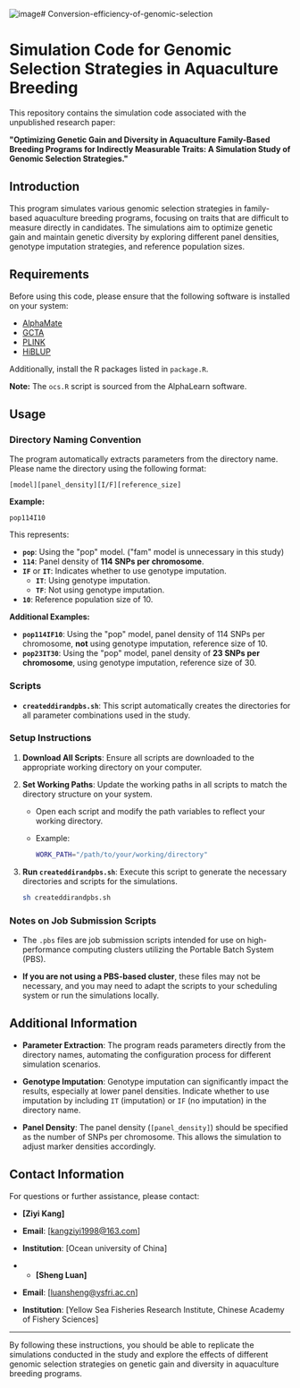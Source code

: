 ![image](https://github.com/user-attachments/assets/b53086c2-cf9d-4385-8c87-73b3ba9bbba6)# Conversion-efficiency-of-genomic-selection

# Simulation Code for Genomic Selection Strategies in Aquaculture Breeding

This repository contains the simulation code associated with the unpublished research paper:

**"Optimizing Genetic Gain and Diversity in Aquaculture Family-Based Breeding Programs for Indirectly Measurable Traits: A Simulation Study of Genomic Selection Strategies."**

## Introduction

This program simulates various genomic selection strategies in family-based aquaculture breeding programs, focusing on traits that are difficult to measure directly in candidates. The simulations aim to optimize genetic gain and maintain genetic diversity by exploring different panel densities, genotype imputation strategies, and reference population sizes.

## Requirements

Before using this code, please ensure that the following software is installed on your system:

- [AlphaMate](https://www.alphagenes.roslin.ed.ac.uk/alphamate/)
- [GCTA](http://cnsgenomics.com/software/gcta/)
- [PLINK](https://www.cog-genomics.org/plink/)
- [HiBLUP](https://github.com/xiaolei-lab/HiBLUP)

Additionally, install the R packages listed in `package.R`.

**Note:** The `ocs.R` script is sourced from the AlphaLearn software.

## Usage

### Directory Naming Convention

The program automatically extracts parameters from the directory name. Please name the directory using the following format:

```
[model][panel_density][I/F][reference_size]
```

**Example:**

```
pop114I10
```

This represents:

- **`pop`**: Using the "pop" model. ("fam" model is unnecessary in this study)
- **`114`**: Panel density of **114 SNPs per chromosome**.
- **`IF`** or **`IT`**: Indicates whether to use genotype imputation.
  - **`IT`**: Using genotype imputation.
  - **`TF`**: Not using genotype imputation.
- **`10`**: Reference population size of 10.

**Additional Examples:**

- **`pop114IF10`**: Using the "pop" model, panel density of 114 SNPs per chromosome, **not** using genotype imputation, reference size of 10.
- **`pop23IT30`**: Using the "pop" model, panel density of **23 SNPs per chromosome**, using genotype imputation, reference size of 30.

### Scripts

- **`createddirandpbs.sh`**: This script automatically creates the directories for all parameter combinations used in the study.

### Setup Instructions

1. **Download All Scripts**: Ensure all scripts are downloaded to the appropriate working directory on your computer.

2. **Set Working Paths**: Update the working paths in all scripts to match the directory structure on your system.

   - Open each script and modify the path variables to reflect your working directory.
   - Example:

     ```sh
     WORK_PATH="/path/to/your/working/directory"
     ```

3. **Run `createddirandpbs.sh`**: Execute this script to generate the necessary directories and scripts for the simulations.

   ```sh
   sh createddirandpbs.sh
   ```

### Notes on Job Submission Scripts

- The `.pbs` files are job submission scripts intended for use on high-performance computing clusters utilizing the Portable Batch System (PBS).

- **If you are not using a PBS-based cluster**, these files may not be necessary, and you may need to adapt the scripts to your scheduling system or run the simulations locally.

## Additional Information

- **Parameter Extraction**: The program reads parameters directly from the directory names, automating the configuration process for different simulation scenarios.

- **Genotype Imputation**: Genotype imputation can significantly impact the results, especially at lower panel densities. Indicate whether to use imputation by including `IT` (imputation) or `IF` (no imputation) in the directory name.

- **Panel Density**: The panel density (`[panel_density]`) should be specified as the number of SNPs per chromosome. This allows the simulation to adjust marker densities accordingly.

## Contact Information

For questions or further assistance, please contact:

- **[Ziyi Kang]**
- **Email**: [kangziyi1998@163.com]
- **Institution**: [Ocean university of China]

- - **[Sheng Luan]**
- **Email**: [luansheng@ysfri.ac.cn]
- **Institution**: [Yellow Sea Fisheries Research Institute, Chinese Academy of Fishery Sciences]

---

By following these instructions, you should be able to replicate the simulations conducted in the study and explore the effects of different genomic selection strategies on genetic gain and diversity in aquaculture breeding programs.
